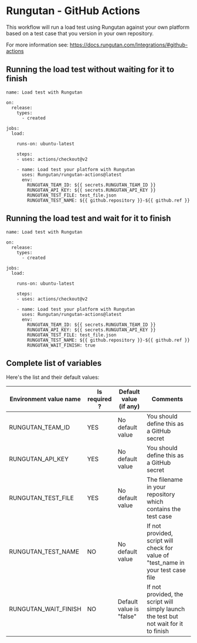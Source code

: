 # Rungutan - GitHub Actions

This workflow will run a load test using Rungutan against your own platform based on a test case that you version in your own repository.

For more information see: https://docs.rungutan.com/Integrations/#github-actions

## Running the load test without waiting for it to finish

```
name: Load test with Rungutan

on:
  release:
    types:
      - created

jobs:
  load:

    runs-on: ubuntu-latest

    steps:
    - uses: actions/checkout@v2

    - name: Load test your platform with Rungutan
      uses: Rungutan/rungutan-actions@latest
      env:
        RUNGUTAN_TEAM_ID: ${{ secrets.RUNGUTAN_TEAM_ID }}
        RUNGUTAN_API_KEY: ${{ secrets.RUNGUTAN_API_KEY }}
        RUNGUTAN_TEST_FILE: test_file.json
        RUNGUTAN_TEST_NAME: ${{ github.repository }}-${{ github.ref }}

```

## Running the load test and wait for it to finish

```
name: Load test with Rungutan

on:
  release:
    types:
      - created

jobs:
  load:

    runs-on: ubuntu-latest

    steps:
    - uses: actions/checkout@v2

    - name: Load test your platform with Rungutan
      uses: Rungutan/rungutan-actions@latest
      env:
        RUNGUTAN_TEAM_ID: ${{ secrets.RUNGUTAN_TEAM_ID }}
        RUNGUTAN_API_KEY: ${{ secrets.RUNGUTAN_API_KEY }}
        RUNGUTAN_TEST_FILE: test_file.json
        RUNGUTAN_TEST_NAME: ${{ github.repository }}-${{ github.ref }}
        RUNGUTAN_WAIT_FINISH: true

```

## Complete list of variables

Here's the list and their default values:

| Environment value name  | Is required ? | Default value (if any)   | Comments                                                                          |
| ----------------------- | ------------- | ------------------------ | --------------------------------------------------------------------------------- |
| RUNGUTAN_TEAM_ID        | YES           | No default value         | You should define this as a GitHub secret                                         |
| RUNGUTAN_API_KEY        | YES           | No default value         | You should define this as a GitHub secret                                         |
| RUNGUTAN_TEST_FILE      | YES           | No default value         | The filename in your repository which contains the test case                      |
| RUNGUTAN_TEST_NAME      | NO            | No default value         | If not provided, script will check for value of "test_name in your test case file |
| RUNGUTAN_WAIT_FINISH    | NO            | Default value is "false" | If not provided, the script will simply launch the test but not wait for it to finish |